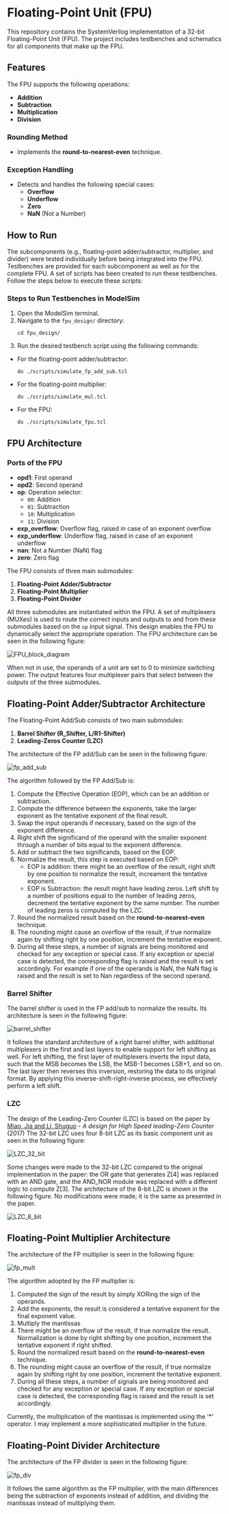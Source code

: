 # Floating-Point Unit (FPU)

This repository contains the SystemVerilog implementation of a 32-bit Floating-Point Unit (FPU). The project includes testbenches and schematics for all components that make up the FPU.

## Features

The FPU supports the following operations:
- **Addition**
- **Subtraction**
- **Multiplication**
- **Division**

### Rounding Method
- Implements the **round-to-nearest-even** technique.

### Exception Handling
- Detects and handles the following special cases:
  - **Overflow**
  - **Underflow**
  - **Zero**
  - **NaN** (Not a Number)



## How to Run

The subcomponents (e.g., floating-point adder/subtractor, multiplier, and divider) were tested individually before being integrated into the FPU. Testbenches are provided for each subcomponent as well as for the complete FPU. A set of scripts has been created to run these testbenches. Follow the steps below to execute these scripts:

### Steps to Run Testbenches in ModelSim
1. Open the ModelSim terminal.
2. Navigate to the `fpu_design/` directory:
   ```
   cd fpu_design/
   ```
3. Run the desired testbench script using the following commands:
- For the floating-point adder/subtractor:
  ```
  do ./scripts/simulate_fp_add_sub.tcl
  ```
- For the floating-point multiplier:
  ```
  do ./scripts/simulate_mul.tcl
  ```
- For the FPU:
  ```
  do ./scripts/simulate_fpu.tcl
  ```



## FPU Architecture

### Ports of the FPU
- **opd1**: First operand  
- **opd2**: Second operand  
- **op**: Operation selector:  
  - `00`: Addition  
  - `01`: Subtraction  
  - `10`: Multiplication  
  - `11`: Division  
- **exp_overflow**: Overflow flag, raised in case of an exponent overflow  
- **exp_underflow**: Underflow flag, raised in case of an exponent underflow  
- **nan**: Not a Number (NaN) flag  
- **zero**: Zero flag 

The FPU consists of three main submodules:
1. **Floating-Point Adder/Subtractor**  
2. **Floating-Point Multiplier**  
3. **Floating-Point Divider**  

All three submodules are instantiated within the FPU. A set of multiplexers (MUXes) is used to route the correct inputs and outputs to and from these submodules based on the `op` input signal. This design enables the FPU to dynamically select the appropriate operation. The FPU architecture can be seen in the following figure:

![FPU_block_diagram](./schematic/fpu.png)

When not in use, the operands of a unit are set to 0 to minimize switching power. The output features four multiplexer pairs that select between the outputs of the three submodules.



## Floating-Point Adder/Subtractor Architecture
The Floating-Point Add/Sub consists of two main submodules:
1. **Barrel Shifter (R_Shifter, L/R1-Shifter)**  
2. **Leading-Zeros Counter (LZC)**  

The architecture of the FP add/Sub can be seen in the following figure:

![fp_add_sub](./fp_add_sub/schematic/fp_add_sub.png)

The algorithm followed by the FP Add/Sub is:
1. Compute the Effective Operation (EOP), which can be an addition or subtraction.
2. Compute the difference between the exponents, take the larger exponent as the tentative exponent of the final result. 
3. Swap the input operands if necessary, based on the sign of the exponent difference.
4. Right shift the significand of the operand with the smaller exponent through a number of bits equal to the exponent difference.
5. Add or subtract the two significands, based on the EOP.
6. Normalize the result, this step is executed based on EOP:
   - EOP is addition: there might be an overflow of the result, right shift by one position to normalize the result, increament the tentative exponent.
   - EOP is Subtraction: the result might have leading zeros. Left shift by a number of positions equal to the number of leading zeros, decrement the tentative exponent by the same number. The number of leading zeros is computed by the LZC.
7. Round the normalized result based on the **round-to-nearest-even** technique.
8. The rounding might cause an overflow of the result, if true normalize again by shifting right by one position, increment the tentative exponent.
9. During all these steps, a number of signals are being monitored and checked for any exception or special case. If any exception or special case is detected, the corresponding flag is raised and the result is set accordingly. For example if one of the operands is NaN, the NaN flag is raised and the result is set to Nan regardless of the second operand.

### Barrel Shifter

The barrel shifter is used in the FP add/sub to normalize the results. Its architecture is seen in the following figure:

![barrel_shifter](./barrel_shifter/schematic/barrel_shifter.png)

It follows the standard architecture of a right barrel shifter, with additional multiplexers in the first and last layers to enable support for left shifting as well. For left shifting, the first layer of multiplexers inverts the input data, such that the MSB becomes the LSB, the MSB-1 becomes LSB+1, and so on. The last layer then reverses this inversion, restoring the data to its original format. By applying this inverse-shift-right-inverse process, we effectively perform a left shift.

### LZC

The design of the Leading-Zero Counter (LZC) is based on the paper by [Miao, Jia and Li, Shuguo](https://ieeexplore.ieee.org/document/8355536) - *A design for High Speed leading-Zero Counter* (2017)
The 32-bit LZC uses four 8-bit LZC as its basic component unit as seen in the following figure:

![LZC_32_bit](./fp_add_sub/schematic/LZC_32_bit.png)

Some changes were made to the 32-bit LZC compared to the original implementation in the paper: the OR gate that generates Z[4] was replaced with an AND gate, and the AND_NOR module was replaced with a different logic to compute Z[3]. The architecture of the 8-bit LZC is shown in the following figure. No modifications were made; it is the same as presented in the paper.

![LZC_8_bit](./fp_add_sub/schematic/LZC_8_bit.png)



## Floating-Point Multiplier Architecture

The architecture of the FP multiplier is seen in the following figure:

![fp_mult](./fp_mult/schematic/FP_mult.png)

The algorithm adopted by the FP multiplier is:
1. Computed the sign of the result by simply XORing the sign of the operands.
2. Add the exponents, the result is considered a tentative exponent for the final exponent value.
3. Multiply the mantissas
4. There might be an overflow of the result, if true normalize the result. Normalization is done by right shifting by one position, increment the tentative exponent if right shifted.
5. Round the normalized result based on the **round-to-nearest-even** technique.
6. The rounding might cause an overflow of the result, if true normalize again by shifting right by one position, increment the tentative exponent.
7. During all these steps, a number of signals are being monitored and checked for any exception or special case. If any exception or special case is detected, the corresponding flag is raised and the result is set accordingly.

Currently, the multiplication of the mantissas is implemented using the '*' operator. I may implement a more sophisticated multiplier in the future.


## Floating-Point Divider Architecture

The architecture of the FP divider is seen in the following figure:

![fp_div](./fp_div/schematic/FP_div.png)

It follows the same algorithm as the FP multiplier, with the main differences being the subtraction of exponents instead of addition, and dividing the mantissas instead of multiplying them.
